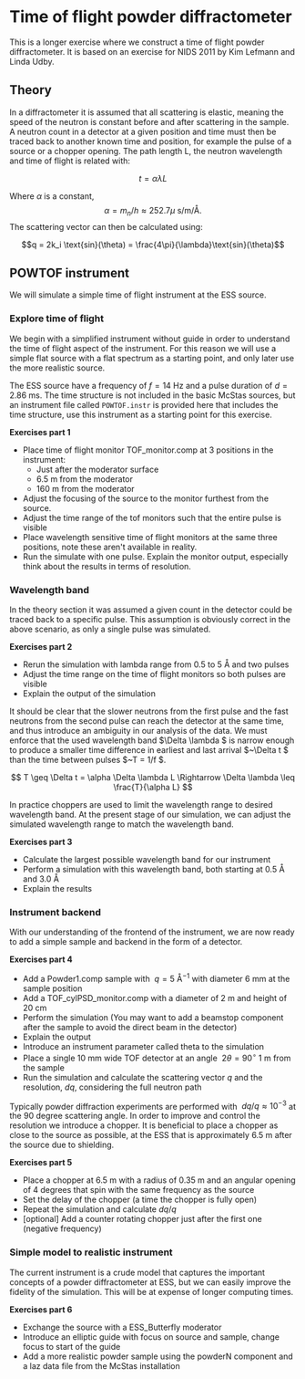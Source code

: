 # Time of flight powder diffractometer
This is a longer exercise where we construct a time of flight powder diffractometer. It is based on an exercise for NIDS 2011 by Kim Lefmann and Linda Udby.

## Theory
In a diffractometer it is assumed that all scattering is elastic, meaning the speed of the neutron is constant before and after scattering in the sample. A neutron count in a detector at a given position and time must then be traced back to another known time and position, for example the pulse of a source or a chopper opening. The path length L, the neutron wavelength and time of flight is related with:

$$t=\alpha \lambda L$$

Where $\alpha$ is a constant, 
$$\alpha = m_n/h \approx 252.7 \mu \textrm{~s/m/Å.} $$
The scattering vector can then be calculated using:

$$q = 2k_i \text{sin}(\theta) = \frac{4\pi}{\lambda}\text{sin}(\theta)$$

## POWTOF instrument
We will simulate a simple time of flight instrument at the ESS source.

### Explore time of flight
We begin with a simplified instrument without guide in order to understand the time of flight aspect of the instrument. For this reason we will use a simple flat source with a flat spectrum as a starting point, and only later use the more realistic source. 

The ESS source have a frequency of $f=14$ Hz and a pulse duration of $d=2.86$ ms. The time structure is not included in the basic McStas sources, but an instrument file called ```POWTOF.instr``` is provided here that includes the time structure, use this instrument as a starting point for this exercise.

**Exercises part 1**
- Place time of flight monitor TOF_monitor.comp at 3 positions in the instrument:
    - Just after the moderator surface
    - 6.5 m from the moderator 
    - 160 m from the moderator
- Adjust the focusing of the source to the monitor furthest from the source.
- Adjust the time range of the tof monitors such that the entire pulse is visible
- Place wavelength sensitive time of flight monitors at the same three positions, note these aren't available in reality.
- Run the simulate with one pulse. Explain the monitor output, especially think about the results in terms of resolution.

### Wavelength band
In the theory section it was assumed a given count in the detector could be traced back to a specific pulse. This assumption is obviously correct in the above scenario, as only a single pulse was simulated.

**Exercises part 2**
- Rerun the simulation with lambda range from 0.5 to 5 Å and two pulses
- Adjust the time range on the time of flight monitors so both pulses are visible
- Explain the output of the simulation

It should be clear that the slower neutrons from the first pulse and the fast neutrons from the second pulse can reach the detector at the same time, and thus introduce an ambiguity in our analysis of the data. We must enforce that the used wavelength band    $\Delta \lambda $ is narrow enough to produce a smaller time difference in earliest and last arrival $~\Delta t $ than the time between pulses $~T = 1/f $.

$$ T \geq \Delta t = \alpha \Delta \lambda L \Rightarrow \Delta \lambda \leq \frac{T}{\alpha L} $$

In practice choppers are used to limit the wavelength range to desired wavelength band. At the present stage of our simulation, we can adjust the simulated wavelength range to match the wavelength band.

**Exercises part 3**
- Calculate the largest possible wavelength band for our instrument
- Perform a simulation with this wavelength band, both starting at 0.5 Å and 3.0 Å
- Explain the results

### Instrument backend
With our understanding of the frontend of the instrument, we are now ready to add a simple sample and backend in the form of a detector.

**Exercises part 4**
- Add a Powder1.comp sample with $~q = \textrm{5 Å}^{-1}$ with diameter 6 mm at the sample position
- Add a TOF_cylPSD_monitor.comp with a diameter of 2 m and height of 20 cm
- Perform the simulation (You may want to add a beamstop component after the sample to avoid the direct beam in the detector)
- Explain the output
- Introduce an instrument parameter called theta to the simulation
- Place a single 10 mm wide TOF detector at an angle $~2 \theta = 90^\circ$  1 m from the sample
- Run the simulation and calculate the scattering vector $q$ and the resolution, $dq$, considering the full neutron path

Typically powder diffraction experiments are performed with $~dq/q \approx 10^{-3}$ at the 90 degree scattering angle. In order to improve and control the resolution we introduce a chopper. It is beneficial to place a chopper as close to the source as possible, at the ESS that is approximately 6.5 m after the source due to shielding.

**Exercises part 5**
- Place a chopper at 6.5 m with a radius of 0.35 m and an angular opening of 4 degrees that spin with the same frequency as the source
- Set the delay of the chopper (a time the chopper is fully open)
- Repeat the simulation and calculate $dq/q$
- [optional] Add a counter rotating chopper just after the first one (negative frequency)

### Simple model to realistic instrument
The current instrument is a crude model that captures the important concepts of a powder diffractometer at ESS, but we can easily improve the fidelity of the simulation. This will be at expense of longer computing times.

**Exercises part 6**
- Exchange the source with a ESS_Butterfly moderator
- Introduce an elliptic guide with focus on source and sample, change focus to start of the guide
- Add a more realistic powder sample using the powderN component and a laz data file from the McStas installation


